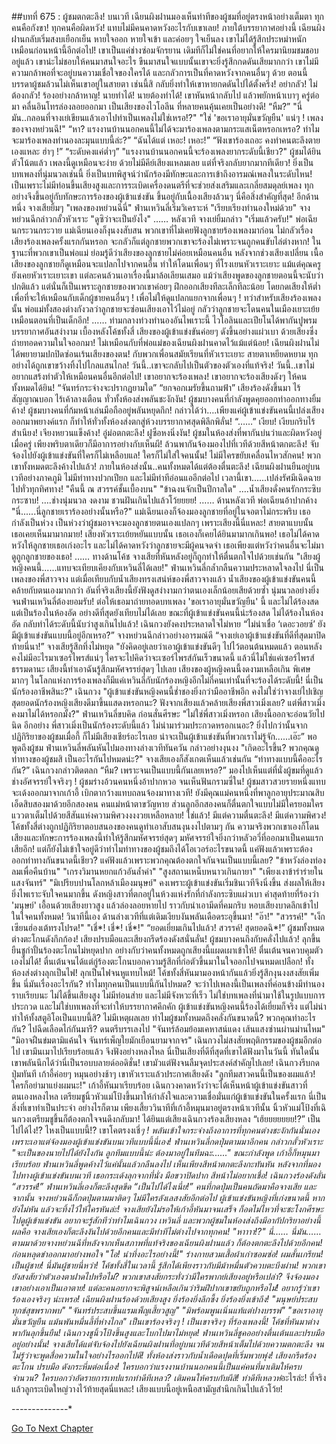 ##บทที่ 675 : ผู้ชมตกตะลึง!
บนเวที
เฉียนผิงฝานมองเห็นท่าทีของผู้ชมที่อยู่ตรงหน้าอย่างเต็มตา
ทุกคนคือกังขา!
ทุกคนคือผิดหวัง!
แทบไม่มีคนคาดหวังอะไรกับเขาเลย!
ภายใต้บรรยากาศอย่างนี้ เฉียนผิงฝานกลับเริ่มสงบเยือกเย็น หายใจออก หายใจเข้า และค่อยๆ ใจเย็นลง เขาไม่ได้รู้สึกประหม่าหนักเหมือนก่อนหน้านี้อีกต่อไป! เขาเป็นแค่ช่างซ่อมจักรยาน เดิมทีก็ไม่ใช่คนที่อยากให้ใครมานิยมชมชอบอยู่แล้ว เขาน่ะไม่ชอบให้คนมาสนใจอะไร ขืนมาสนใจแบบนั้นเขาจะยิ่งรู้สึกกดดันเสียมากกว่า เขาไม่มีความกล้าพอที่จะอยู่บนความเชื่อใจของใครได้ และกลัวการเป็นที่คาดหวังจากคนอื่นๆ ด้วย ตอนนี้บรรดาผู้ชมล้วนไม่เห็นเขาอยู่ในสายตา เช่นนี้สิ กลับยิ่งทำให้เขาหายกดดันไปได้ตั้งครึ่ง!
อย่ากลัว!
ไม่ต้องกลัว!
ร้องอย่างกล้าหาญ!
นายทำได้! นายต้องทำได้!
เขาหันหน้ากลับไป แล้วพยักหน้าเบาๆ
ครู่ต่อมา คลื่นอินโทรล่องลอยออกมา
เป็นเสียงของไวโอลีน ที่หลายคนคุ้นเคยเป็นอย่างดี!
“หืม?”
"นี่มัน..กลอนที่จางเย่เขียนแล้วเอาไปทำเป็นเพลงไม่ใช่เหรอ!?"
"ใช่ 'ขอเราอายุมั่นขวัญยืน' แน่ๆ ! เพลงของจางหย่วนฉี!"
“หา? แรงงานบ้านนอกคนนี้ไม่ได้จะมาร้องเพลงตามกระแสเน็ตหรอกเหรอ? ทำไมจะมาร้องเพลงทำนองละมุนแบบนี้ล่ะ?”
“ฉันได้แต่ เหอะ! เหอะ!”
“ฟังเขาร้องเถอะ คงทำคนตะลึงตายเองแหละ ฮ่าๆ !”
“ระดับคงแค่ต่ำๆ”
"แรงงานบ้านนอกคนนี้จะร้องเพลงยากระดับนี้เชียว?"
ผู้ชมได้ยินตัวโน้ตแล้ว เพลงนี้ดูเหมือนจะง่าย ด้วยไม่มีคีย์เสียงแหลมเลย แต่ที่จริงกลับยากมากทีเดียว! ยิ่งเป็นบทเพลงที่นุ่มนวลเช่นนี้ ยิ่งเป็นบทพิสูจน์ว่านักร้องมีทักษะและการเข้าถึงอารมณ์เพลงในระดับไหน! เป็นเพราะไม่มีท่อนขึ้นเสียงสูงและการระเบิดเครื่องดนตรีที่จะช่วยส่งเสริมและเกลี่ยสมดุลย์เพลง ทุกอย่างจึงขึ้นอยู่กับทักษะการร้องของผู้เข้าแข่งขัน ขึ้นอยู่กับเนื้องเสียงล้วนๆ นี่คือสิ่งสำคัญที่สุด!
อีกด้านหนึ่ง
จางเสียยิ้มๆ "เพลงของหย่วนฉีนี่"
ฟ่านเหวินลี่เริ่มวิเคราะห์ "เรียบเรียงทำนองใหม่ด้วย"
จางหย่วนฉีกล่าวกลั้วหัวเราะ "ดูซิว่าจะเป็นยังไง"
……
หลังเวที
จางเย่ยิ้มกล่าว "เริ่มแล้วครับ!"
พ่อเฉียนกระวนกระวาย แม่เฉียนเองก็งุนงงสับสน พวกเขาที่ไม่เคยฟังลูกชายร้องเพลงมาก่อน ไม่กลัวเรื่องเสียงร้องเพลงครั้งแรกกันหรอก จะกลัวก็แต่ลูกชายพวกเขาจะร้องไม่เพราะจนถูกคนขับไล่ต่างหาก!
ในฐานะที่พวกเขาเป็นพ่อแม่ ย่อมรู้ดีว่าเสียงของลูกชายไม่ค่อยเหมือนคนอื่น หลังจากช่วงเสียงเปลี่ยน เนื้อเสียงของลูกชายก็ดูเหมือนจะแปลกไปจากคนอื่น ทำให้โดนเพื่อนๆ ที่โรงเยนหัวเราะเยาะ แม้แต่คุณครูยังเคยหัวเราะเยาะเขา แต่ละคนล้วนเอาเรื่องนี้มาล้อเลียนเสมอ แม้ว่าเสียงพูดของลูกชายตอนนี้จะนับว่าปกติแล้ว แต่นั่นก็เป็นเพราะลูกชายของพวกเขาค่อยๆ ฝึกออกเสียงทีละเล็กทีละน้อย โดยกดเสียงให้ต่ำ เพื่อที่จะให้เหมือนกับเด็กผู้ชายคนอื่นๆ ! เพื่อไม่ให้ดูแปลกแยกจากเพื่อนๆ ! ทว่าสำหรับเสียงร้องเพลงนั้น พ่อแม่ทั้งสองต่างกังวลว่าลูกชายจะซ่อนเสียงเอาไว้ไม่อยู่ กลัวว่าลูกชายจะโดนคนในเมืองเยาะเย้ยเหมือนตอนที่เป็นเด็กอีก!
……
ท่ามกลางท่วงทำนองอันไพเราะนี้ ไวโอลินและเปียโนได้พากันปูพรมบรรยากาศอันสง่างาม
เบื้องหลังโค้ชทั้งสี่ เสียงของผู้เข้าแข่งขันค่อยๆ ดังขึ้นอย่างแผ่วเบา ด้วยเสียงซึ่งถ่ายทอดความในใจออกมา!
ไม่เหมือนกับที่พ่อแม่ของเฉียนผิงฝานคาดไว้แม้แต่น้อย! เฉียนผิงฝานไม่ได้พยายามปกปิดซ่อนเร้นเสียงของตน! กับพวกเพื่อนสมัยเรียนที่หัวเราะเยาะ สายตาเหยียดหยาม ทุกอย่างได้ถูกเขาขว้างทิ้งไปไกลแสนไกล!
วันนี้..เขาจะกลับไปเป็นตัวของตัวเองที่แท้จริง!
วันนี้..เขาไม่อยากแสร้งทำตัวให้เหมือนคนอื่นอีกต่อไป!
เขาอยากจะร้องเพลง! เขาอยากจะร้องเสียงดังๆ ให้คนทั้งหมดได้ยิน!
“จันทร์กระจ่างจะปรากฏยามใด”
“ยกจอกเมรัยขึ้นถามฟ้า”
เสียงร้องดังขึ้นมา ไร้สัญญาณบอก ไร้เค้าลางเตือน ทั่วทั้งห้องส่งพลันชะงักงัน!
ผู้ชมบางคนที่กำลังพูดคุยออกท่าออกทางยิ้มค้าง!
ผู้ชมบางคนที่ก้มหน้าเล่นมือถืออยู่พลันหยุดกึก!
กล่าวได้ว่า….เพียงแค่ผู้เข้าแข่งขันคนนี้เปล่งเสียงออกมาพยางค์แรก ก็ทำให้ทั่วทั้งห้องส่งตกสู่ห้วงบรรยากาศสุดพิลึกพิลั่น!
“……”
เงียบ!
เงียบกริบไร้สำเนียง!
เจียงหยวนแข็งค้าง!
อู๋ม่อตกตะลึง!
ฝูซือหงนิ่งงัน!
ผู้ชมในห้องส่งที่พากันบ่นว่าและผิดหวังอยู่เมื่อครู่ เพียงพริบตาเดียวก็มีอาการอย่างกับเห็นผี! ล้วนพากันจ้องมองไปที่เวทีด้วยสีหน้าตกตะลึง! จับจ้องไปยังผู้เข้าแข่งขันที่ใครก็ไม่เหลือบแล! ใครก็ไม่ใส่ใจคนนั้น! ไม่มีใครขยับเคลื่อนไหวสักคน!
พวกเขาทั้งหมดตะลึงค้างไปแล้ว!
ภายในห้องส่งนั้น..คนทั้งหมดได้แต่ต้องตื่นตะลึง!
เฉียนผิงฝานยืนอยู่บนเวทีอย่างภาคภูมิ ไม่มีท่าทางปวกเปียก และไม่มีท่าทีอ่อนแออีกต่อไป เวลานี้เขา......เปล่งรัศมีเฉิดฉายไปทั่วทุกทิศทาง!
"คืนนี้ ณ สวรรค์ชั้นเบื้องบน"
"ข้าฉงนจักเป็นปีกาลใด"
….น้ำเสียงดั่งคนรักกระซิบกระซาบ!
….ช่างนุ่มนวล งดงาม ชวนฝันเกินไปแล้วโว้ยยยย!
……
ด้านหลังเวที พ่อเฉียนอ้าปากค้าง "นี่......นี่ลูกชายเราร้องอย่างนั้นหรือ?"
แม่เฉียนเองก็จ้องมองลูกชายที่อยู่ในจอตาไม่กระพริบ เธอกำลังเป็นห่วง เป็นห่วงว่าผู้ชมอาจจะมองลูกชายตนเองแปลกๆ เพราะเสียงนี้นี่แหละ!
สายตาแบบนั้น เธอเคยเห็นมามากมาย!
เสียงหัวเราะเย้ยหยันแบบนั้น เธอเองก็เคยได้ยินมามากเกินพอ!
เธอไม่ได้คาดหวังให้ลูกชายเธอเก่งอะไร และไม่ได้คาดหวังว่าลูกชายจะมีผู้คนจดจำ เธอเพียงแต่หวังว่าคนอื่นจะไม่มาดูถูกลูกชายของเธอ!
……
ทางด้านโค้ช
จางเสียที่หันหลังอยู่ก็ถูกทำให้ตื่นตกใจไปด้วยเช่นกัน "เสียงผู้หญิงคนนี้......แทบจะเทียบเคียงกับเหวินลี่ได้เลย!"
ฟ่านเหวินลี่กล้ำกลืนความประหลาดใจลงไป นี่เป็นเพลงของพี่สาวจาง แต่เมื่อเทียบกับน้ำเสียงทรงเสน่ห์ของพี่สาวจางแล้ว น้ำเสียงของผู้เข้าแข่งขันคนนี้คล้ายกับตนเองมากกว่า อันที่จริงเสียงนี้ยังฟังดูสง่างามกว่าตนเองเล็กน้อยเสียด้วยซ้ำ นุ่มนวลอย่างยิ่ง จนฟ่านเหวินลี่ต้องยอมรับ! ต่อให้เธอมาถ่ายทอดบทเพลง 'ขอเราอายุมั่นขวัญยืน' นี้ และไม่ได้ร้องสดแต่เป็นร้องในห้องอัด อย่างดีที่สุดยังเทียบไม่ได้เลย ขณะที่ผู้เข้าแข่งขันคนนี้น่ะร้องสด ไม่ได้ร้องในห้องอัด กลับทำได้ระดับนี้นับว่าสูงเกินไปแล้ว!
เฉินกวงยังคงประหลาดใจไม่หาย “ไม่น่าเชื่อ ‘เดอะวอยซ์’ ยังมีผู้เข้าแข่งขันแบบนี้อยู่อีกเหรอ?”
จางหย่วนฉีกล่าวอย่างอารมณ์ดี “จางเย่เอาผู้เข้าแข่งขันที่ดีที่สุดมาปิดท้ายนี่นา!”
จางเสียรู้สึกทึ่งไม่หยุด "ยังคิดอยู่เลยว่าเอาผู้เข้าแข่งขันดีๆ ไปไว้ตอนต้นหมดแล้ว ตอนหลังคงไม่มีอะไรมาเซอร์ไพรส์แน่ๆ ใครจะไปคิดว่าจะเซอร์ไพรส์กันเร็วขนาดนี้ แล้วนี่ไม่ใช่แค่เซอร์ไพรส์ธรรมดานะ เสียงนี้ทำเอาฉันรู้สึกมหัศจรรย์สุดๆ ไปเลย เสียงของผู้หญิงคนนี้งดงามเหลือเกิน พิเศษมากๆ ในโลกแห่งการร้องเพลงก็มีแค่เหวินลี่กับนักร้องหญิงอีกไม่กี่คนเท่านั้นที่จะร้องได้ระดับนี้! นี่เป็นนักร้องอาชีพสินะ?"
เฉินกวง "ผู้เข้าแข่งขันหญิงคนนี้ช่ำชองยิ่งกว่ามืออาชีพอีก คงไม่ใช่ว่าจางเย่ไปเชิญสุดยอดนักร้องหญิงเสียงดีมาขึ้นแสดงหรอกนะ? ฟังจากเสียงแล้วคล้ายเสียงพี่สาวเมิ่งเลย? แต่พี่สาวเมิ่งคงมาไม่ได้หรอกมั้ง?"
ฟ่านเหวินลี่ขบคิด ก่อนสั่นศีรษะ "ไม่ใช่พี่สาวเมิ่งหรอก เสียงนี้ออกจะอ่อนวัยไปนิด อีกอย่าง พี่สาวเมิ่งเป็นนักร้องระดับนี้แล้ว ไม่น่ามาร่วมประกวดหรอกเนอะ? ยิ่งไปกว่านั้นจากปฏิกิริยาของผู้ชมเมื่อกี้ ก็ไม่มีเสียงเชียร์อะไรเลย น่าจะเป็นผู้เข้าแข่งขันที่พวกเราไม่รู้จัก......เอ๊ะ” พอพูดถึงผู้ชม ฟ่านเหวินลี่พลันหันไปมองทางล่างเวทีทันควัน กล่าวอย่างงุนงง "เกิดอะไรขึ้น? พวกคุณดูท่าทางของผู้ชมสิ เป็นอะไรกันไปหมดน่ะ?"
จางเสียเองก็สังเกตเห็นแล้วเช่นกัน “ท่าทางแบบนี้คืออะไรกัน?”
เฉินกวงกล่าวติดตลก “หืม? เพราะจนเป็นแบบนี้กันเลยเหรอ?”
มองไปเห็นแต่ที่นั่งผู้ขมที่ดูแล้วช่างอัศจรรย์ใจจริงๆ !
ผู้ชมร่างอ้วนคนหนึ่งอ้าปากหวอ จนเห็นฟันกรามซี่ใน!
ผู้ชมสาวสวยรายหนึ่งแทบจะเด้งออกมาจากเก้าอี้ เบิกตากว้างแทบถลนจ้องมาทางเวที!
ยังมีคุณแม่คนหนึ่งที่พาลูกอายุประมาณสิบเอ็ดสิบสองมาด้วยอีกสองคน คนแม่หน้าตาขวัญหาย ส่วนลูกอีกสองคนก็ตื่นตกใจแบบไม่มีใครยอมใคร แววตาเต็มไปด้วยสีสันแห่งความพิศวงงงงวยเหลือหลาย!
ใช่แล้ว!
มีแต่ความตื่นตะลึง!
มีแต่ความพิศวง!
โค้ชทั้งสี่ต่างถูกปฏิกิริยาตอบสนองของคนดูทำเอาสับสนงุนงงไปตามๆ กัน ความจริงพวกเขาเองก็โดนเสียงและทักษะการร้องเพลงนี้ทำให้รู้สึกมหัศจรรย์สุดๆ มหัศจรรย์ใจยิ่งกว่าหลัวอวี่ที่ออกมาเป็นคนแรกเสียอีก! แต่ก็ยังไม่เข้าใจอยู่ดีว่าทำไมท่าทางของผู้ชมถึงได้โอเวอร์อะไรขนาดนี้ แค่ฟังแล้วเพราะต้องออกท่าทางกันขนาดนี้เชียว? แค่ฟังแล้วเพราะพวกคุณต้องตกใจกันจนเป็นแบบนี้เลย?
"ข้าหวังล่องท่องลมเพื่อคืนบ้าน"
"เกรงวิมานหยกแก้วอันล้ำค่า"
"สูงสถานเหน็บหนาวเกินกายา"
"เพียงเงาข้ารำร่ายในแสงจันทร์"
"มิเปรียบปานโลกหล้าเมืองมนุษย์"
คงเพราะผู้เข้าแข่งขันเริ่มชินเวทีจึงนิ่งขึ้น ส่งผลให้เสียงยิ่งไพเราะจับใจคนมากขึ้น ดังหญิงสาวที่ตกอยู่ในห้วงแห่งรักที่กำลังกระซิบแผ่วเบา คำสุดท้ายที่ร้องว่า 'มนุษย์' เอื้อนด้วยเสียงยาวสูง แล้วล่องลอยหายไป ราวกับนำเอามีดที่คมกริบ หอบเสียงบาดลึกเข้าไปในใจคนทั้งหมด!
วินาทีนี้เอง ด้านล่างเวทีที่แต่เดิมเงียบงันพลันเดือดระอุขึ้นมา!
"อ๊า!"
"สวรรค์!"
"เง็กเซียนฮ่องเต้ทรงโปรด!"
"เชี่*! เชี่*! เชี่*!"
“ยอดเยี่ยมเกินไปแล้ว! สวรรค์! สุดยอดฉิ*!”
ผู้ชมทั้งหมดต่างตะโกนดังกึกก้อง!
เสียงปรบมือและเสียงกรีดร้องดังสนั่นลั่น!
ผู้ชมบางคนถึงกับคลั่งไปแล้ว! ลุกขึ้นยืนชูกำปั้นร้องตะโกนไม่หยุดปาก อย่างกับว่าคนทั้งหมดถูกเสียงนี้แผดเผาเข้าให้! ตื่นเต้นจนควบคุมตัวเองไม่ได้! ตื่นเต้นจนได้แต่กู่ร้องตะโกนบอกความรู้สึกที่ก่อตัวขึ้นมาในใจออกไปจนหมดเปลือก!
ทั้งห้องส่งต่างลุกเป็นไฟ!
ลุกเป็นไฟจนหูแทบไหม้!
โค้ชทั้งสี่หันมามองหน้ากันแล้วยิ่งรู้สึกงุนงงสงสัยเพิ่มขึ้น
นี่มันเรื่องอะไรกัน? ทำไมทุกคนเป็นแบบนี้กันไปหมด? จะว่าไปเพลงนี้เป็นเพลงที่ค่อนข้างมีทำนองราบเรียบนะ ไม่ได้ขึ้นเสียงสูง ไม่มีท่อนส่าย และไม่มีจังหวะที่เร็ว ไม่ใช่บทเพลงที่นำมาใช้ในรูปแบบการประกวด และไม่ใช่บทเพลงที่จะทำให้บรรยากาศคึกคัก ผู้เข้าแข่งขันหญิงคนนี้ร้องได้เยี่ยมก็จริง แต่ไม่น่าทำให้ทั้งสตูอิโอเป็นแบบนี้สิ? ไม่มีเหตุผลเลย ทำไมผู้ชมทั้งหมดถึงคลั่งกันขนาดนี้?
พวกคุณทำอะไรกัน?
ไปฉีดเลือดไก่กันมารึ?
ดนตรีบรรเลงไป
"จันทร์ล้อมย้อมเคหาสน์แดง เส้นแสงซ่านผ่านม่านไหม"
"มิอาจฝืนข่มตามิแค้นใจ จันทร์เพ็ญใยมักเยือนยามจากจร"
เฉินกวงไม่สงสัยพฤติกรรมของผู้ชมอีกต่อไป เขามึนเมาไปเรียบร้อยแล้ว จึงฟังอย่างหลงไหล นี่เป็นเสียงที่ดีที่สุดที่เขาได้ฟังมาในวันนี้ ทันใดนั้น เขาพลันนึกได้ว่านี่เป็นรอบบลายด์ออดิชั่น! เขามัวแต่ฟังจนลืมจุดประสงค์สำคัญไปเลย! เฉินกวงรีบกดปุ่มทันที เก้าอี้ค่อยๆ หมุนอย่างช้าๆ เขาหัวเราะแล้วประกาศเสียงดัง "ลูกทีมสาวคนนี้เป็นของผมแล้ว! ใครก็อย่ามาแย่งผมนะ!"
เก้าอี้หันมาเรียบร้อย
เฉินกวงคาดหวังว่าจะได้เห็นหน้าผู้เข้าแข่งขันสาวที่ตนเองหลงไหล เตรียมชูนิ้วหัวแม่โป้งขึ้นมาให้กำลังใจและความเชื่อมั่นแก่ผู้เข้าแข่งขันในครั้งแรก นี่เป็นสิ่งที่เขาทำเป็นประจำ อย่างไรก็ตาม เพียงเสี้ยววินาทีที่เก้าอี้หมุนมาอยู่ตรงหน้าเวทีนั้น นิ้วหัวแม่โป้งที่เฉินกวงเตรียมชูขึ้นก็ต้องตกใจจนดึงกลับมา!
ได้ยินแต่เสียงเฉินกวงร้องเสียงหลง “เฮ้ยยยยยยย!?”
เป็นไปได้ไง!?
ไหงเป็นแบบนี้!?
เขาโคตรงงเชี่*ๆ ! พลันเข้าใจกระจ่างถึงอาการที่ทุกคนต่างชะงักกันนั่นเอง เพราะเอาแต่จ้องมองผู้เข้าแข่งขันบนเวทีแบบนี้นี่เอง!
ฟ่านเหวินลี่กดปุ่มตามมาอีกคน กล่าวกลั้วหัวเราะ "จะเป็นของนายไปได้ยังไงกัน ลูกทีมแบบนี้น่ะ ต้องมาอยู่ในทีมฉะ......" ขณะกำลังพูด เก้าอี้ก็หมุนมาเรียบร้อย ฟ่านเหวินลี่พูดค้างไว้แค่นั้นแล้วกลืนลงไป เห็นเพียงสีหน้าตกตะลึงกะทันหัน หลังจากที่มองไปทางผู้เข้าแข่งขันบนเวที เธอกระเด้งลุกจากที่นั่ง มือขวาปิดปาก สีหน้าไม่อยากเชื่อ!
เฉินกวงร้องดังลั่น “สวรรค์!”
ฟ่านเหวินลี่เองก็ตะลึงสุดขีด “เป็นไปได้ไงเนี่ย!”
คนที่กดปุ่มเป็นคนถัดมาคือจางเสีย และจากนั้น จางหย่วนฉีก็กดปุ่มตามมาติดๆ
ไม่มีใครลังเลสงสัยอีกต่อไป ผู้เข้าแข่งขันหญิงที่เก่งขนาดนี้ หากยังไม่หัน แล้วจะทิ้งไว้ให้ใครหันล่ะ!
จางเสียยังไม่รอให้เก้าอี้หันมาจนเสร็จ ก็อดไม่ไหวที่จะชะโงกศีรษะไปดูผู้เข้าแข่งขัน อยากจะรู้สักทีว่าทำไมเฉินกวง เหวินลี่ และพวกผู้ชมในห้องส่งถึงมีอากัปกริยาอย่างนี้ ผลคือ จางเสียเองก็ตะลึงงันไปด้วยอีกคนและมีท่าทีไม่ต่างไปจากทุกคน! "หาาาา!?"
นี่……
นี่มัน……
ตามมาด้วยจางหย่วนฉีที่หลังจากเห็นสภาพที่แท้จริงของเฉียนผิงฝานแล้ว ก็ต้องตกตะลึงไปด้วยอีกคน! ก่อนหลุดขำออกมาอย่างพอใจ "โอ! น่าทึ่งอะไรอย่างนี้!"
ร่างกายสวมเสื้อผ้าเก่าซอมซ่อ!
ผมสั้นเกรียน!
เป็นผู้ชาย!
นี่มันผู้ชายนี่หว่า!
โค้ชทั้งสี่ในเวลานี้ รู้สึกได้เพียงราวกับมีม้าหมื่นตัวควบตะบึงผ่าน! พวกเขายังสงสัยว่าตัวเองตาฝาดไปหรือไม่? พวกเขาสงสัยกระทั่งว่ามีใครพากย์เสียงอยู่หรือเปล่า? จึงจ้องมองเขาอย่างเอาเป็นเอาตาย! แต่ละคนอยากจะพิสูจน์เหลือเกินว่าริมฝีปากเขาขยับถูกหรือไม่! อยากรู้ว่าเขาร้องเองจริงๆ น่ะเหรอ!
เฉียนผิงฝานร้องด้วยเสียงสูง ยิ่งร้องยิ่งลึกซึ้ง ยิ่งร้องยิ่งเข้าถึง!
"มนุษย์ประสบทุกข์สุขพรากพบ"
"จันทร์ประสบขึ้นแรมเพ็ญเสี้ยวสูญ"
"มิพร้อมพูนเนิ่นแท้แต่ปางบรรพ์"
"ขอเราอายุมั่นขวัญยืน แม้นพันหมื่นลี้ที่ห่างไกล"
เป็นเขาร้องจริงๆ !
เป็นเขาจริงๆ ที่ร้องเพลงนี้!
โค้ชที่หันมาต่างพากันลุกขึ้นยืน!
เฉินกวงชูนิ้วโป้งขึ้นสูงและโบกไปมาไม่หยุด!
ฟ่านเหวินลี่ชูคออย่างตื่นเต้นและปรบมืออยู่อย่างนั้น!
จางเสียได้แต่จับจ้องไปยังเฉียนผิงฝานที่อยู่บนเวทีด้วยสีหน้าเต็มไปด้วยความตกตะลึง จนไม่รู้ว่าจะพูดสื่อความในใจอย่างไรออกไปดี!
ทั้งห้องส่งราวกับน้ำเดือดปุดที่เริ่มพวยพุ่ง!
เสียงกรีดร้อง ตะโกน ปรบมือ ดังกระหึ่มต่อเนื่อง!
ใครบอกว่าแรงงานบ้านนอกคนนี้เป็นแค่คนที่มาเติมให้ครบจำนวน?
ใครบอกว่าอัดรายการเทปแรกท่าดีทีเหลว?
เติมคนให้ครบกับผีสิ! ท่าดีทีเหลวห่*อะไรล่ะ! ที่จริงแล้วลูกระเบิดใหญ่วางไว้ท้ายสุดนี่แหละ! เสียงแบบนี้อยู่เหนือสามัญสำนึกเกินไปแล้วโว้ย!


*-*-*-*-*-*-*-*-*-*-*-*-*-*-*


[Go To Next Chapter]( ./76.md)